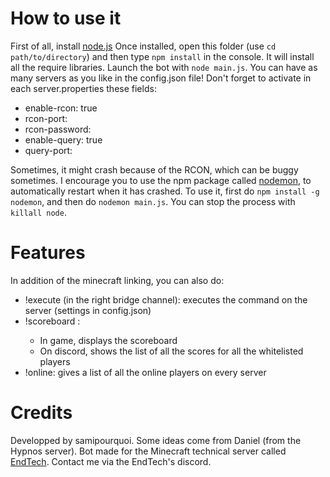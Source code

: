 # How to use it
First of all, install [node.js](https://nodejs.org/en/)
Once installed, open this folder (use `cd path/to/directory`) and then type `npm install` in the console. It will install all the require libraries.
Launch the bot with `node main.js`.
You can have as many servers as you like in the config.json file!
Don't forget to activate in each server.properties these fields:
- enable-rcon: true
- rcon-port: <choose a port>
- rcon-password: <choose a password>
- enable-query: true
- query-port: <choose a port>

Sometimes, it might crash because of the RCON, which can be buggy sometimes. I encourage you to use the npm package called [nodemon](https://www.npmjs.com/package/nodemon), to automatically restart when it has crashed.
To use it, first do `npm install -g nodemon`, and then do `nodemon main.js`.
You can stop the process with `killall node`.

# Features
In addition of the minecraft linking, you can also do:
- !execute <command> (in the right bridge channel): executes the command on the server (settings in config.json)
- !scoreboard <scoreboard>: 
    - In game, displays the scoreboard
    - On discord, shows the list of all the scores for all the whitelisted players
- !online: gives a list of all the online players on every server

# Credits
Developped by samipourquoi. Some ideas come from Daniel (from the Hypnos server). Bot made for the Minecraft technical server called [EndTech](https://endte.ch).
Contact me via the EndTech's discord.
